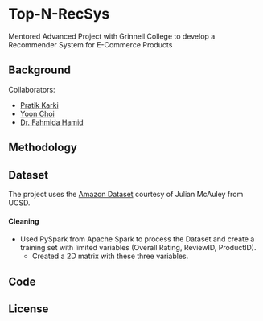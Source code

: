 # Top-N-RecSys

Mentored Advanced Project with Grinnell College to develop a Recommender System for E-Commerce Products

## Background

Collaborators:

- [Pratik Karki](https://github.com/karkipra/)
- [Yoon Choi](https://github.com/yoonchoi67)
- [Dr. Fahmida Hamid](https://github.com/FahmidaHamid)

## Methodology


## Dataset

The project uses the [Amazon Dataset](jmcauley.uscd.edu/data/amazon) courtesy of Julian McAuley from UCSD.

#### Cleaning


- Used PySpark from Apache Spark to process the Dataset and create a training set with limited variables (Overall Rating, ReviewID, ProductID).
  - Created a 2D matrix with these three variables.

## Code


## License
